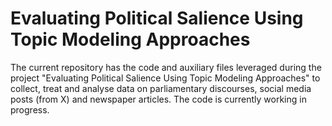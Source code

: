 # Evaluating Political Salience Using Topic Modeling Approaches

The current repository has the code and auxiliary files leveraged during the project "Evaluating Political Salience Using Topic Modeling Approaches" to collect, treat and analyse data on parliamentary discourses, social media posts (from X) and newspaper articles. The code is currently working in progress.
